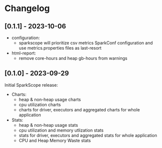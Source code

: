 # Changelog
## [0.1.1] - 2023-10-06
- configuration:
  - sparkscope will prioritize csv metrics SparkConf configuration and use metrics.properties files as last-resort 
- html-report:
    - remove core-hours and heap gb-hours from warnings

## [0.1.0] - 2023-09-29
Initial SparkScope release:
- Charts:
  - heap & non-heap usage charts
  - cpu utilization charts
  - charts for driver, executors and aggregated charts for whole application
- Stats:
  - heap & non-heap usage stats
  - cpu utilization and memory utlization stats
  - stats for driver, executors and aggregated stats for whole application
  - CPU and Heap Memory Waste stats
